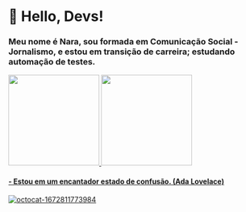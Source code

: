 # :rainbow: Hello, Devs!
###  Meu nome é Nara, sou formada em Comunicação Social - Jornalismo, e estou em transição de carreira; estudando automação de testes.
<div>
<a href="https://github.com/Nara2050">
<img height="180em" src="https://github-readme-stats.vercel.app/api/top-langs/?username=Nara2050&layout=compact&langs_count=7&theme=dracula"/>
<img height="180em" src="https://github-readme-stats.vercel.app/api?username=Nara2050&show_icons=true&theme=dracula&include_all_commits=true&count_private=true"/>
</div>

  #### - Estou em um encantador estado de confusão.  (Ada Lovelace)
  
  
  ![octocat-1672811773984](https://user-images.githubusercontent.com/118581846/212447620-d9e4d124-8993-4ca3-8de7-55ddbbb2a4e4.png)


